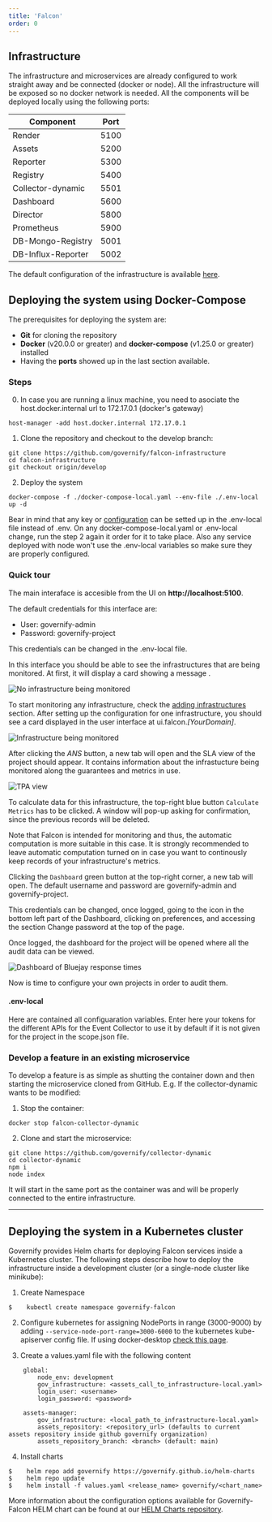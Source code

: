 ```yaml
---
title: 'Falcon'
order: 0
---
```


## Infrastructure
The infrastructure and microservices are already configured to work straight away and be connected (docker or node). All the infrastructure will be exposed so no docker network is needed. All the components will be deployed locally using the following ports:

<center>

| Component          | Port        |
|--------------------|-------------|
| Render             | 5100        |
| Assets             | 5200        |
| Reporter           | 5300        |
| Registry           | 5400        |
| Collector-dynamic  | 5501        |
| Dashboard          | 5600        |
| Director           | 5800        |
| Prometheus         | 5900        |
| DB-Mongo-Registry  | 5001        |
| DB-Influx-Reporter | 5002        |

</center>

The default configuration of the infrastructure is available [here](https://github.com/governify/falcon-infrastructure/blob/main/assets/public/infrastructure-local.yaml).

## Deploying the system using Docker-Compose

The prerequisites for deploying the system are:
 - **Git** for cloning the repository
 - **Docker** (v20.0.0 or greater) and **docker-compose** (v1.25.0 or greater) installed 
 - Having the **ports** showed up in the last section available.

### Steps

0. In case you are running a linux machine, you need to asociate the host.docker.internal url to 172.17.0.1 (docker's gateway)
```
host-manager -add host.docker.internal 172.17.0.1
```

1. Clone the repository and checkout to the develop branch:
```
git clone https://github.com/governify/falcon-infrastructure
cd falcon-infrastructure
git checkout origin/develop
```

2. Deploy the system
```
docker-compose -f ./docker-compose-local.yaml --env-file ./.env-local up -d
```

Bear in mind that any key or <a href="#configuration">configuration</a> can be setted up in the .env-local file instead of .env. On any docker-compose-local.yaml or .env-local change, run the step 2 again it order for it to take place. Also any service deployed with node won't use the .env-local variables so make sure they are properly configured.

### Quick tour
The main interaface is accesible from the UI on **http://localhost:5100**.

The default credentials for this interface are: 
 * User: governify-admin 
 * Password: governify-project

<Info>This credentials can be changed in the .env-local file.</Info>

In this interface you should be able to see the infrastructures that are being monitored. At first, it will display a card showing a message .

![No infrastructure being monitored](../images/auditing_infrastructures/ui-interface-empty.png)

To start monitoring any infrastructure, check the [adding infrastructures](./auditing-infrastructures/adding-infrastructures.md) section. After setting up the configuration for one infrastructure, you should see a card displayed in the user interface at ui.falcon.*[YourDomain]*.

![Infrastructure being monitored](../images/auditing_infrastructures/ui-interface.png)

After clicking the *ANS* button, a new tab will open and the SLA view of the project should appear. It contains information about the infrastucture being monitored along the guarantees and metrics in use.

![TPA view](../images/auditing_infrastructures/tpa_view.png)

To calculate data for this infrastructure, the top-right blue button `Calculate Metrics` has to be clicked. A window will pop-up asking for confirmation, since the previous records will be deleted.

Note that Falcon is intended for monitoring and thus, the automatic computation is more suitable in this case. It is strongly recommended to leave automatic computation turned on in case you want to continously keep records of your infrastructure's metrics.

Clicking the `Dashboard` green button at the top-right corner, a new tab will open. The default username and password are governify-admin and governify-project.

<Info>This credentials can be changed, once logged, going to the icon in the bottom left part of the Dashboard, clicking on preferences, and accessing the section Change password at the top of the page.</Info>

Once logged, the dashboard for the project will be opened where all the audit data can be viewed.

![Dashboard of Bluejay response times](../images/auditing_infrastructures/dashboard.png)

Now is time to configure your own projects in order to audit them.

#### .env-local
Here are contained all configuaration variables. Enter here your tokens for the different APIs for the Event Collector to use it by default if it is not given for the project in the scope.json file.

### Develop a feature in an existing microservice

To develop a feature is as simple as shutting the container down and then starting the microservice cloned from GitHub. E.g. If the collector-dynamic wants to be modified:

1. Stop the container:
```
docker stop falcon-collector-dynamic
```

2. Clone and start the microservice:
```
git clone https://github.com/governify/collector-dynamic
cd collector-dynamic
npm i
node index
```

It will start in the same port as the container was and will be properly connected to the entire infrastructure.
___

## Deploying the system in a Kubernetes cluster
Governify provides Helm charts for deploying Falcon services inside a Kubernetes cluster. The following steps describe how to deploy the infrastructure inside a development cluster (or a single-node cluster like minikube):

1. Create Namespace
```
$    kubectl create namespace governify-falcon
```

2. Configure kubernetes for assigning NodePorts in range (3000-9000) by adding `--service-node-port-range=3000-6000` to the kubernetes kube-apiserver config file. If using docker-desktop [check this page](https://stackoverflow.com/questions/64758012/location-of-kubernetes-config-directory-with-docker-desktop-on-windows).

3. Create a values.yaml file with the following content
```
    global:
        node_env: development
        gov_infrastructure: <assets_call_to_infrastructure-local.yaml>
        login_user: <username>
        login_password: <password>

    assets-manager:
        gov_infrastructure: <local_path_to_infrastructure-local.yaml>
        assets_repository: <repository_url> (defaults to current assets repository inside github governify organization)
        assets_repository_branch: <branch> (default: main)
```

4. Install charts
```
$    helm repo add governify https://governify.github.io/helm-charts
$    helm repo update
$    helm install -f values.yaml <release_name> governify/<chart_name>
```

More information about the configuration options available for Governify-Falcon HELM chart can be found at our [HELM Charts repository](https://github.com/governify/helm-charts/tree/main/infrastructure/Governify-Falcon).